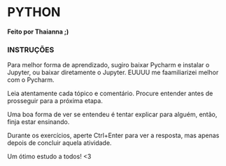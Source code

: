 # **PYTHON**   
**Feito por Thaianna ;)**   

### **INSTRUÇÕES**   

Para melhor forma de aprendizado, sugiro baixar Pycharm e instalar o Jupyter, ou baixar diretamente o Jupyter. EUUUU me faamiliarizei melhor com o Pycharm.   

Leia atentamente cada  tópico e comentário. Procure entender antes de prosseguir para a próxima etapa.   

Uma boa forma de ver se entendeu é tentar explicar para alguém, então, finja estar ensinando.   
   
Durante os exercícios, aperte Ctrl+Enter para ver a resposta, mas apenas depois de concluir aquela atividade.   

Um ótimo estudo a todos!  <3
